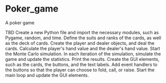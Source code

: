 # Poker_game
A poker game

TBD
Create a new Python file and import the necessary modules, such as Pygame, random, and time.
Define the suits and ranks of the cards, as well as the deck of cards.
Create the player and dealer objects, and deal the cards.
Calculate the player's hand value and the dealer's hand value.
Start the Monte Carlo simulation.
In each iteration of the simulation, simulate the game and update the statistics.
Print the results.
Create the GUI elements, such as the cards, the buttons, and the text labels.
Add event handlers to the buttons so that the player can choose to fold, call, or raise.
Start the main loop and update the GUI elements.
